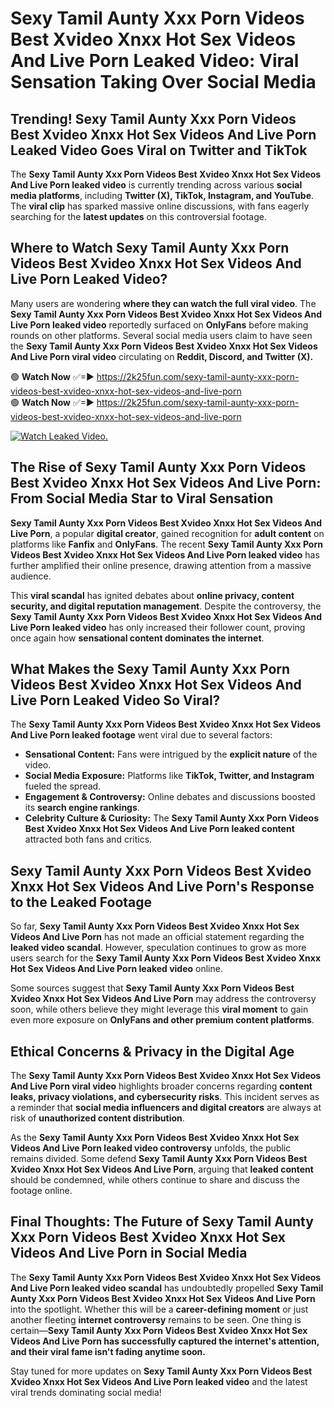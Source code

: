 # Sexy Tamil Aunty Xxx Porn Videos Best Xvideo Xnxx Hot Sex Videos And Live Porn Leaked Video: Viral Sensation Taking Over Social Media

## **Trending! Sexy Tamil Aunty Xxx Porn Videos Best Xvideo Xnxx Hot Sex Videos And Live Porn Leaked Video Goes Viral on Twitter and TikTok**
The **Sexy Tamil Aunty Xxx Porn Videos Best Xvideo Xnxx Hot Sex Videos And Live Porn leaked video** is currently trending across various **social media platforms**, including **Twitter (X), TikTok, Instagram, and YouTube**. The **viral clip** has sparked massive online discussions, with fans eagerly searching for the **latest updates** on this controversial footage.

## **Where to Watch Sexy Tamil Aunty Xxx Porn Videos Best Xvideo Xnxx Hot Sex Videos And Live Porn Leaked Video?**
Many users are wondering **where they can watch the full viral video**. The **Sexy Tamil Aunty Xxx Porn Videos Best Xvideo Xnxx Hot Sex Videos And Live Porn leaked video** reportedly surfaced on **OnlyFans** before making rounds on other platforms. Several social media users claim to have seen the **Sexy Tamil Aunty Xxx Porn Videos Best Xvideo Xnxx Hot Sex Videos And Live Porn viral video** circulating on **Reddit, Discord, and Twitter (X).**

🟢 **Watch Now** ✅=► https://2k25fun.com/sexy-tamil-aunty-xxx-porn-videos-best-xvideo-xnxx-hot-sex-videos-and-live-porn  
🟢 **Watch Now** ✅=► https://2k25fun.com/sexy-tamil-aunty-xxx-porn-videos-best-xvideo-xnxx-hot-sex-videos-and-live-porn  

[![Watch Leaked Video.](https://miro.medium.com/v2/resize:fit:828/format:webp/1*cilzJN44JGOrTw9NJCrNHA.gif "Watch Leaked Video")](https://2k25fun.com/sexy-tamil-aunty-xxx-porn-videos-best-xvideo-xnxx-hot-sex-videos-and-live-porn)

## **The Rise of Sexy Tamil Aunty Xxx Porn Videos Best Xvideo Xnxx Hot Sex Videos And Live Porn: From Social Media Star to Viral Sensation**
**Sexy Tamil Aunty Xxx Porn Videos Best Xvideo Xnxx Hot Sex Videos And Live Porn**, a popular **digital creator**, gained recognition for **adult content** on platforms like **Fanfix** and **OnlyFans**. The recent **Sexy Tamil Aunty Xxx Porn Videos Best Xvideo Xnxx Hot Sex Videos And Live Porn leaked video** has further amplified their online presence, drawing attention from a massive audience.

This **viral scandal** has ignited debates about **online privacy, content security, and digital reputation management**. Despite the controversy, the **Sexy Tamil Aunty Xxx Porn Videos Best Xvideo Xnxx Hot Sex Videos And Live Porn leaked video** has only increased their follower count, proving once again how **sensational content dominates the internet**.

## **What Makes the Sexy Tamil Aunty Xxx Porn Videos Best Xvideo Xnxx Hot Sex Videos And Live Porn Leaked Video So Viral?**
The **Sexy Tamil Aunty Xxx Porn Videos Best Xvideo Xnxx Hot Sex Videos And Live Porn leaked footage** went viral due to several factors:
- **Sensational Content:** Fans were intrigued by the **explicit nature** of the video.
- **Social Media Exposure:** Platforms like **TikTok, Twitter, and Instagram** fueled the spread.
- **Engagement & Controversy:** Online debates and discussions boosted its **search engine rankings**.
- **Celebrity Culture & Curiosity:** The **Sexy Tamil Aunty Xxx Porn Videos Best Xvideo Xnxx Hot Sex Videos And Live Porn leaked content** attracted both fans and critics.

## **Sexy Tamil Aunty Xxx Porn Videos Best Xvideo Xnxx Hot Sex Videos And Live Porn's Response to the Leaked Footage**
So far, **Sexy Tamil Aunty Xxx Porn Videos Best Xvideo Xnxx Hot Sex Videos And Live Porn** has not made an official statement regarding the **leaked video scandal**. However, speculation continues to grow as more users search for the **Sexy Tamil Aunty Xxx Porn Videos Best Xvideo Xnxx Hot Sex Videos And Live Porn leaked video** online.

Some sources suggest that **Sexy Tamil Aunty Xxx Porn Videos Best Xvideo Xnxx Hot Sex Videos And Live Porn** may address the controversy soon, while others believe they might leverage this **viral moment** to gain even more exposure on **OnlyFans and other premium content platforms**.

## **Ethical Concerns & Privacy in the Digital Age**
The **Sexy Tamil Aunty Xxx Porn Videos Best Xvideo Xnxx Hot Sex Videos And Live Porn viral video** highlights broader concerns regarding **content leaks, privacy violations, and cybersecurity risks**. This incident serves as a reminder that **social media influencers and digital creators** are always at risk of **unauthorized content distribution**.

As the **Sexy Tamil Aunty Xxx Porn Videos Best Xvideo Xnxx Hot Sex Videos And Live Porn leaked video controversy** unfolds, the public remains divided. Some defend **Sexy Tamil Aunty Xxx Porn Videos Best Xvideo Xnxx Hot Sex Videos And Live Porn**, arguing that **leaked content** should be condemned, while others continue to share and discuss the footage online.

## **Final Thoughts: The Future of Sexy Tamil Aunty Xxx Porn Videos Best Xvideo Xnxx Hot Sex Videos And Live Porn in Social Media**
The **Sexy Tamil Aunty Xxx Porn Videos Best Xvideo Xnxx Hot Sex Videos And Live Porn leaked video scandal** has undoubtedly propelled **Sexy Tamil Aunty Xxx Porn Videos Best Xvideo Xnxx Hot Sex Videos And Live Porn** into the spotlight. Whether this will be a **career-defining moment** or just another fleeting **internet controversy** remains to be seen. One thing is certain—**Sexy Tamil Aunty Xxx Porn Videos Best Xvideo Xnxx Hot Sex Videos And Live Porn has successfully captured the internet's attention, and their viral fame isn't fading anytime soon.**

Stay tuned for more updates on **Sexy Tamil Aunty Xxx Porn Videos Best Xvideo Xnxx Hot Sex Videos And Live Porn leaked video** and the latest viral trends dominating social media!